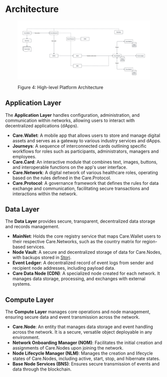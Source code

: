 # Architecture

<figure><img src="../.gitbook/assets/platform-architecture.png" alt="Care.Platform Architecture Layers"><figcaption><p>Figure 4: High-level Platform Architecture</p></figcaption></figure>

## Application Layer

The **Application Layer** handles configuration, administration, and communication within networks, allowing users to interact with decentralized applications (dApps).

* **Care.Wallet**: A mobile app that allows users to store and manage digital assets and serves as a gateway to various industry services and dApps.
* **Journeys**: A sequence of interconnected cards outlining specific workflows for roles such as participants, administrators, managers and employees.
* **Care.Card**: An interactive module that combines text, images, buttons, and interoperable functions on the app's user interface.
* **Care.Network**: A digital network of various healthcare roles, operating based on the rules defined in the Care.Protocol.
* **Care.Protocol**: A governance framework that defines the rules for data exchange and communication, facilitating secure transactions and interactions within the network.

## Data Layer

The **Data Layer** provides secure, transparent, decentralized data storage and records management.

* **MainNet**: Holds the core registry service that maps Care.Wallet users to their respective Care.Networks, such as the country matrix for region-based services.
* **Node Vault**: A secure and decentralized storage of data for Care.Nodes, with backups stored in [Storj](https://www.storj.io/).
* **Event Ledger**: A decentralized record of event logs from sender and recipient node addresses, including payload data.
* **Care Data Node (CDN)**: A specialized node created for each network. It manages data storage, processing, and exchanges with external systems.

## Compute Layer

The **Compute Layer** manages core operations and node management, ensuring secure data and event transmission across the network.

* **Care.Node**: An entity that manages data storage and event handling across the network. It is a secure, versatile object deployable in any environment.
* **Network Onboarding Manager (NOM)**: Facilitates the initial creation and assignments of Care.Nodes upon joining the network.
* **Node Lifecycle Manager (NLM)**: Manages the creation and lifecycle states of Care.Nodes, including active, start, stop, and hibernate states.
* **Base Node Services (BNS)**: Ensures secure transmission of events and data through the blockchain.

